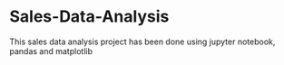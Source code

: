 # Sales-Data-Analysis
This sales data analysis project has been done using jupyter notebook, pandas and matplotlib

